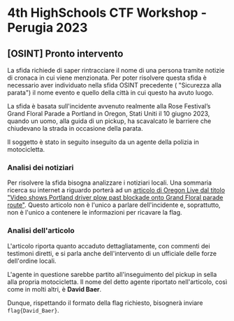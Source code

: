 # 4th HighSchools CTF Workshop - Perugia 2023

## [OSINT] Pronto intervento

La sfida richiede di saper rintracciare il nome di una persona tramite notizie di cronaca in cui viene menzionata. Per poter risolvere questa sfida è necessario aver individuato nella sfida OSINT precedente ( "Sicurezza alla parata") il nome evento e quello della città in cui questo ha avuto luogo.

La sfida è basata sull'incidente avvenuto realmente alla Rose Festival’s Grand Floral Parade a Portland in Oregon, Stati Uniti il 10 giugno 2023, quando un uomo, alla guida di un pickup, ha scavalcato le barriere che chiudevano la strada in occasione della parata.

Il soggetto è stato in seguito inseguito da un agente della polizia in motocicletta.

### Analisi dei notiziari

Per risolvere la sfida bisogna analizzare i notiziari locali. Una sommaria ricerca su internet a riguardo porterà ad un [articolo di Oregon Live dal titolo "Video shows Portland driver plow past blockade onto Grand Floral parade route"](https://www.oregonlive.com/eastportland/2023/06/video-shows-portland-driver-who-plowed-past-blockade-onto-grand-floral-parade-route.html). Questo articolo non è l'unico a parlare dell'incidente e, soprattutto, non è l'unico a contenere le informazioni per ricavare la flag.

### Analisi dell'articolo

L'articolo riporta quanto accaduto dettagliatamente, con commenti dei testimoni diretti, e si parla anche dell'intervento di un ufficiale delle forze dell'ordine locali.

L'agente in questione sarebbe partito all'inseguimento del pickup in sella alla propria motocicletta. Il nome del detto agente riportato nell'articolo, così come in molti altri, è **David Baer**.

Dunque, rispettando il formato della flag richiesto, bisognerà inviare `flag{David_Baer}`.
